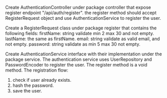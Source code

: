 Create AuthenticationController under package controller that expose register endpoint "/api/auth/register".
the register method should accept RegisterRequest object and use AuthenticationService to register the user.

Create a RegisterRequest class under package register that contains the following fields:
firstName: string validate min 2 max 30 and not empty.
lastName: the same as firstName.
email: string validate as valid email, and not empty.
password: string validate as min 5 max 30 not empty.

Create AuthenticationService interface with their implementation under the package service.
The authentication service uses UserRepository and PasswordEncoder to register the user.
The register method is a void method. The registration flow:  
1. check if user already exists.
2. hash the password.
3. save the user.

